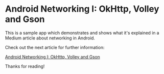 # Android Networking I: OkHttp, Volley and Gson

This is a sample app which demonstrates and shows what it's explained in a Medium article about networking in Android.

Check out the next article for further information:

[Android Networking I: OkHttp, Volley and Gson](http://goo.gl/Zc3kMT)

Thanks for reading!
